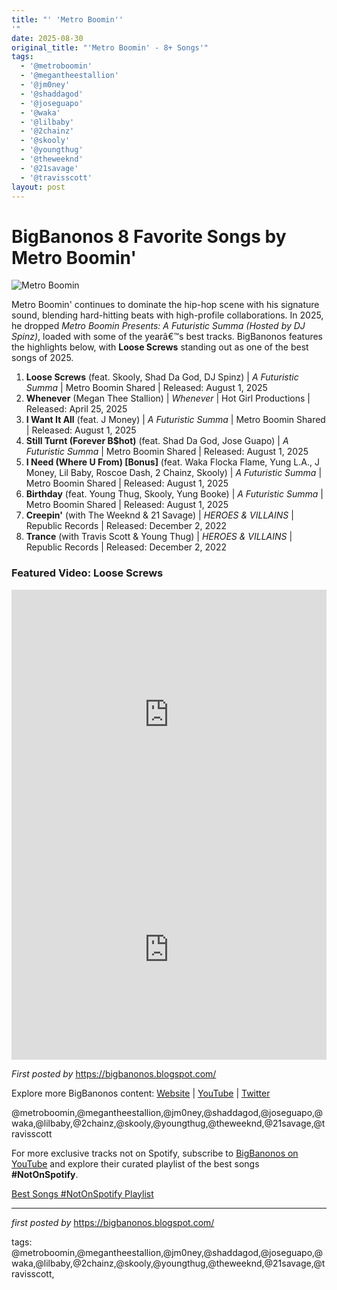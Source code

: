 ```yaml
---
title: "' 'Metro Boomin''
'"
date: 2025-08-30
original_title: "'Metro Boomin' - 8+ Songs'"
tags:
  - '@metroboomin'
  - '@megantheestallion'
  - '@jm0ney'
  - '@shaddagod'
  - '@joseguapo'
  - '@waka'
  - '@lilbaby'
  - '@2chainz'
  - '@skooly'
  - '@youngthug'
  - '@theweeknd'
  - '@21savage'
  - '@travisscott'
layout: post
---
```

<h1>BigBanonos 8 Favorite Songs by Metro Boomin'</h1>
<img src="https://www.rollingstone.com/wp-content/uploads/2023/12/metro-boomin-st-louis-lead-2.jpg" alt="Metro Boomin"> <p>Metro Boomin' continues to dominate the hip-hop scene with his signature sound, blending hard-hitting beats with high-profile collaborations. In 2025, he dropped <em>Metro Boomin Presents: A Futuristic Summa (Hosted by DJ Spinz)</em>, loaded with some of the yearâ€™s best tracks. BigBanonos features the highlights below, with <strong>Loose Screws</strong> standing out as one of the best songs of 2025.</p> <ol> <li><strong>Loose Screws</strong> (feat. Skooly, Shad Da God, DJ Spinz) | <em>A Futuristic Summa</em> | Metro Boomin Shared | Released: August 1, 2025</li> <li><strong>Whenever</strong> (Megan Thee Stallion) | <em>Whenever</em> | Hot Girl Productions | Released: April 25, 2025</li> <li><strong>I Want It All</strong> (feat. J Money) | <em>A Futuristic Summa</em> | Metro Boomin Shared | Released: August 1, 2025</li> <li><strong>Still Turnt (Forever B$hot)</strong> (feat. Shad Da God, Jose Guapo) | <em>A Futuristic Summa</em> | Metro Boomin Shared | Released: August 1, 2025</li> <li><strong>I Need (Where U From) [Bonus]</strong> (feat. Waka Flocka Flame, Yung L.A., J Money, Lil Baby, Roscoe Dash, 2 Chainz, Skooly) | <em>A Futuristic Summa</em> | Metro Boomin Shared | Released: August 1, 2025</li> <li><strong>Birthday</strong> (feat. Young Thug, Skooly, Yung Booke) | <em>A Futuristic Summa</em> | Metro Boomin Shared | Released: August 1, 2025</li> <li><strong>Creepin'</strong> (with The Weeknd & 21 Savage) | <em>HEROES & VILLAINS</em> | Republic Records | Released: December 2, 2022</li> <li><strong>Trance</strong> (with Travis Scott & Young Thug) | <em>HEROES & VILLAINS</em> | Republic Records | Released: December 2, 2022</li>
</ol> <!-- Featured Video -->
<h3>Featured Video: Loose Screws</h3>
<div> <iframe width="100%" height="400" src="https://www.youtube.com/embed/vzL1kP-iLJw" title="Metro Boomin - Loose Screws (Official Video)" frameborder="0" allow="accelerometer; autoplay; clipboard-write; encrypted-media; gyroscope; picture-in-picture; web-share" allowfullscreen></iframe>
</div> <!-- Spotify Embed -->
<div> <iframe src="https://open.spotify.com/embed/playlist/06PhZnaGyJSVeIuP6cF6a4?utm_source=generator" width="100%" height="352" frameborder="0" allow="autoplay; clipboard-write; encrypted-media; fullscreen; picture-in-picture" loading="lazy" allowfullscreen></iframe>
</div> <p><em>First posted by</em> <a href="https://bigbanonos.blogspot.com/">https://bigbanonos.blogspot.com/</a></p> <div> <p>Explore more BigBanonos content: <a href="https://bigbanonos.blogspot.com/">Website</a> | <a href="https://www.youtube.com/@BigBanonos">YouTube</a> | <a href="https://x.com/bigbanonos">Twitter</a></p>
</div> <!-- Tags -->
<p>@metroboomin,@megantheestallion,@jm0ney,@shaddagod,@joseguapo,@waka,@lilbaby,@2chainz,@skooly,@youngthug,@theweeknd,@21savage,@travisscott</p>


<!--Subscribe and Playlist Links-->
<div>
    <p>For more exclusive tracks not on Spotify, subscribe to <a href="https://www.youtube.com/@BigBanonos" target="_blank">BigBanonos on YouTube</a> and explore their curated playlist of the best songs <strong>#NotOnSpotify</strong>.</p>
    <p><a href="https://www.youtube.com/playlist?list=PLtuNtuTatqI0kFahUCbtbfenC_ET5O_tr" target="_blank">Best Songs #NotOnSpotify Playlist<br /></a></p></div>

<hr />

<p><em>first posted by</em> <a href="https://bigbanonos.blogspot.com/" rel="noopener" target="_new">https://bigbanonos.blogspot.com/</a></p>

<p>tags: @metroboomin,@megantheestallion,@jm0ney,@shaddagod,@joseguapo,@waka,@lilbaby,@2chainz,@skooly,@youngthug,@theweeknd,@21savage,@travisscott,</p>
